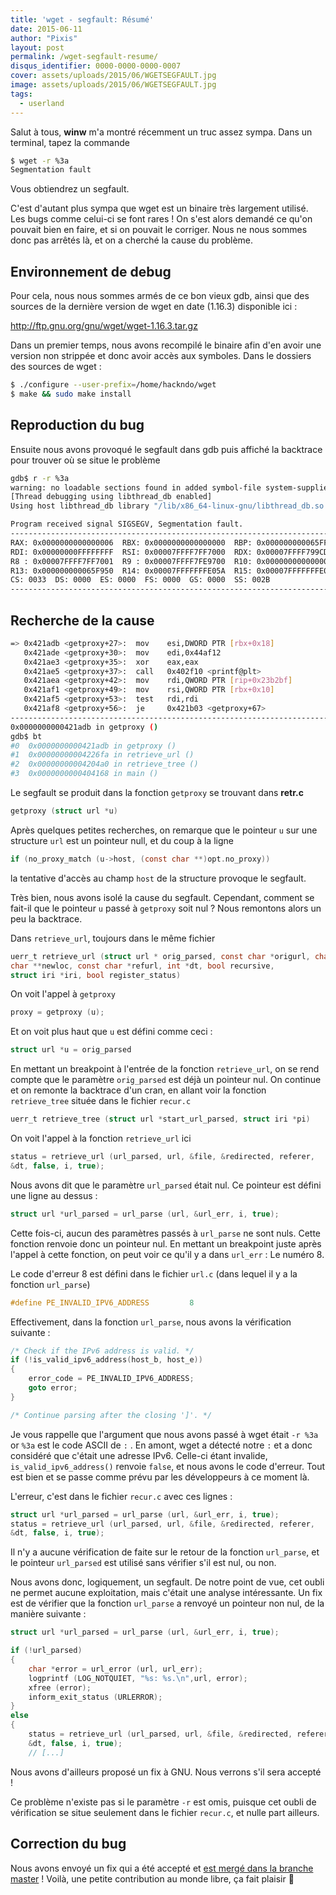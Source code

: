 ```yaml
---
title: 'wget - segfault: Résumé'
date: 2015-06-11
author: "Pixis"
layout: post
permalink: /wget-segfault-resume/
disqus_identifier: 0000-0000-0000-0007
cover: assets/uploads/2015/06/WGETSEGFAULT.jpg
image: assets/uploads/2015/06/WGETSEGFAULT.jpg
tags:
  - userland
---
```

Salut à tous, **winw** m'a montré récemment un truc assez sympa. Dans un terminal, tapez la commande

```sh
$ wget -r %3a
Segmentation fault
```

Vous obtiendrez un segfault.

<!--more-->

C'est d'autant plus sympa que wget est un binaire très largement utilisé. Les bugs comme celui-ci se font rares ! On s'est alors demandé ce qu'on pouvait bien en faire, et si on pouvait le corriger. Nous ne nous sommes donc pas arrêtés là, et on a cherché la cause du problème.

## Environnement de debug

Pour cela, nous nous sommes armés de ce bon vieux gdb, ainsi que des sources de la dernière version de wget en date (1.16.3) disponible ici :

<http://ftp.gnu.org/gnu/wget/wget-1.16.3.tar.gz>

Dans un premier temps, nous avons recompilé le binaire afin d'en avoir une version non strippée et donc avoir accès aux symboles. Dans le dossiers des sources de wget :

```sh
$ ./configure --user-prefix=/home/hackndo/wget
$ make && sudo make install
```

## Reproduction du bug

Ensuite nous avons provoqué le segfault dans gdb puis affiché la backtrace pour trouver où se situe le problème

```sh
gdb$ r -r %3a
warning: no loadable sections found in added symbol-file system-supplied DSO at 0x7ffff7ffa000
[Thread debugging using libthread_db enabled]
Using host libthread_db library "/lib/x86_64-linux-gnu/libthread_db.so.1".

Program received signal SIGSEGV, Segmentation fault.
-----------------------------------------------------------------------------------------------------------------------[regs]
RAX: 0x0000000000000006  RBX: 0x0000000000000000  RBP: 0x000000000065FFE0  RSP: 0x00007FFFFFFFDF10  o d I t s z a p c
RDI: 0x00000000FFFFFFFF  RSI: 0x00007FFFF7FF7000  RDX: 0x00007FFFF799CDF0  RCX: 0x00007FFFF76E59D0  RIP: 0x0000000000421ADB
R8 : 0x00007FFFF7FF7001  R9 : 0x00007FFFF7FE9700  R10: 0x0000000000000000  R11: 0x0000000000000246  R12: 0x000000000065FFB0
R13: 0x000000000065F950  R14: 0x00007FFFFFFFE05A  R15: 0x00007FFFFFFFE060
CS: 0033  DS: 0000  ES: 0000  FS: 0000  GS: 0000  SS: 002B
-----------------------------------------------------------------------------------------------------------------------
```

## Recherche de la cause

```sh
=> 0x421adb <getproxy+27>:  mov    esi,DWORD PTR [rbx+0x18]
   0x421ade <getproxy+30>:  mov    edi,0x44af12
   0x421ae3 <getproxy+35>:  xor    eax,eax
   0x421ae5 <getproxy+37>:  call   0x402f10 <printf@plt>
   0x421aea <getproxy+42>:  mov    rdi,QWORD PTR [rip+0x23b2bf]        # 0x65cdb0 <opt+304>
   0x421af1 <getproxy+49>:  mov    rsi,QWORD PTR [rbx+0x10]
   0x421af5 <getproxy+53>:  test   rdi,rdi
   0x421af8 <getproxy+56>:  je     0x421b03 <getproxy+67>
-----------------------------------------------------------------------------------------------------------------------------
0x0000000000421adb in getproxy ()
gdb$ bt
#0  0x0000000000421adb in getproxy ()
#1  0x00000000004226fa in retrieve_url ()
#2  0x00000000004204a0 in retrieve_tree ()
#3  0x0000000000404168 in main ()
```

Le segfault se produit dans la fonction `getproxy` se trouvant dans **retr.c**

```c
getproxy (struct url *u)
```

Après quelques petites recherches, on remarque que le pointeur `u` sur une structure `url` est un pointeur null, et du coup à la ligne

```c
if (no_proxy_match (u->host, (const char **)opt.no_proxy))
```

la tentative d'accès au champ `host` de la structure provoque le segfault.

Très bien, nous avons isolé la cause du segfault. Cependant, comment se fait-il que le pointeur `u` passé à `getproxy` soit nul ? Nous remontons alors un peu la backtrace.
  
Dans `retrieve_url`, toujours dans le même fichier

```c
uerr_t retrieve_url (struct url * orig_parsed, const char *origurl, char **file,
char **newloc, const char *refurl, int *dt, bool recursive,
struct iri *iri, bool register_status)
```

On voit l'appel à `getproxy`

```c
proxy = getproxy (u);
```

Et on voit plus haut que `u` est défini comme ceci :

```c
struct url *u = orig_parsed
```

En mettant un breakpoint à l'entrée de la fonction `retrieve_url`, on se rend compte que le paramètre `orig_parsed` est déjà un pointeur nul. On continue et on remonte la backtrace d'un cran, en allant voir la fonction `retrieve_tree` située dans le fichier `recur.c`

```c
uerr_t retrieve_tree (struct url *start_url_parsed, struct iri *pi)
```

On voit l'appel à la fonction `retrieve_url` ici

```c
status = retrieve_url (url_parsed, url, &file, &redirected, referer,
&dt, false, i, true);
```

Nous avons dit que le paramètre `url_parsed` était nul. Ce pointeur est défini une ligne au dessus :

```c
struct url *url_parsed = url_parse (url, &url_err, i, true);
```

Cette fois-ci, aucun des paramètres passés à `url_parse` ne sont nuls. Cette fonction renvoie donc un pointeur nul. En mettant un breakpoint juste après l'appel à cette fonction, on peut voir ce qu'il y a dans `url_err` : Le numéro 8.
  
Le code d'erreur 8 est défini dans le fichier `url.c` (dans lequel il y a la fonction `url_parse`)

```c
#define PE_INVALID_IPV6_ADDRESS         8
```

Effectivement, dans la fonction `url_parse`, nous avons la vérification suivante :

```c
/* Check if the IPv6 address is valid. */
if (!is_valid_ipv6_address(host_b, host_e))
{
    error_code = PE_INVALID_IPV6_ADDRESS;
    goto error;
}

/* Continue parsing after the closing ']'. */
```

Je vous rappelle que l'argument que nous avons passé à wget était `-r %3a` or `%3a` est le code ASCII de `:` . En amont, wget a détecté notre `:` et a donc considéré que c'était une adresse IPv6. Celle-ci étant invalide, `is_valid_ipv6_address()` renvoie `false`, et nous avons le code d'erreur. Tout est bien et se passe comme prévu par les développeurs à ce moment là.

L'erreur, c'est dans le fichier `recur.c` avec ces lignes :

```c
struct url *url_parsed = url_parse (url, &url_err, i, true);
status = retrieve_url (url_parsed, url, &file, &redirected, referer,
&dt, false, i, true);
```

Il n'y a aucune vérification de faite sur le retour de la fonction `url_parse`, et le pointeur `url_parsed` est utilisé sans vérifier s'il est nul, ou non.
  
Nous avons donc, logiquement, un segfault. De notre point de vue, cet oubli ne permet aucune exploitation, mais c'était une analyse intéressante. Un fix est de vérifier que la fonction `url_parse` a renvoyé un pointeur non nul, de la manière suivante :

```c
struct url *url_parsed = url_parse (url, &url_err, i, true);

if (!url_parsed)
{
    char *error = url_error (url, url_err);
    logprintf (LOG_NOTQUIET, "%s: %s.\n",url, error);
    xfree (error);
    inform_exit_status (URLERROR);
}
else
{
    status = retrieve_url (url_parsed, url, &file, &redirected, referer,
    &dt, false, i, true);
    // [...]
```

Nous avons d'ailleurs proposé un fix à GNU. Nous verrons s'il sera accepté !

Ce problème n'existe pas si le paramètre `-r` est omis, puisque cet oubli de vérification se situe seulement dans le fichier `recur.c`, et nulle part ailleurs.

## Correction du bug

Nous avons envoyé un fix qui a été accepté et [est mergé dans la branche master](https://savannah.gnu.org/bugs/?45289#comment5) ! Voilà, une petite contribution au monde libre, ça fait plaisir 🙂
